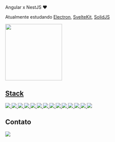 Angular x NestJS ❤️

Atualmente estudando <a href="https://www.electronjs.org/">Electron</a>, <a href="https://kit.svelte.dev/">SvelteKit</a>, <a href="https://www.solidjs.com/">SolidJS</a>

<div>
  <a href="https://github.com/stLmpp">
  <!--<img height="180em" src="https://github-readme-stats.vercel.app/api?username=stLmpp&show_icons=true&theme=react&count_private=true"/>-->
  <img height="180em" src="https://github-readme-stats.vercel.app/api/top-langs/?username=stLmpp&layout=compact&langs_count=8&theme=react"/>
</div>

## Stack
<p>
  <a href="https://www.typescriptlang.org/">
    <img src="https://img.shields.io/badge/Typescript-informational"/>
  </a>
  <a href="https://developer.mozilla.org/pt-BR/docs/Web/JavaScript">
    <img src="https://img.shields.io/badge/Javascript-informational"/>
  </a>
  <a href="https://svelte.dev/">
    <img src="https://img.shields.io/badge/Svelte-informational"/>
  </a>
  <a href="https://angular.io/">
    <img src="https://img.shields.io/badge/Angular-informational"/>
  </a>
  <a href="https://nodejs.org/en/">
    <img src="https://img.shields.io/badge/NodeJS-informational"/>
  </a>
  <a href="https://nestjs.com/">
    <img src="https://img.shields.io/badge/NestJS-informational"/>
  </a>
  <a href="https://typeorm.io/">
    <img src="https://img.shields.io/badge/TypeORM-informational"/>
  </a>
  <a href="https://www.prisma.io/">
    <img src="https://img.shields.io/badge/Prisma-informational"/>
  </a>
  <a href="https://www.postgresql.org/">
    <img src="https://img.shields.io/badge/Postgres-informational"/>
  </a>
  <a href="https://www.sqlite.org/index.html">
    <img src="https://img.shields.io/badge/SQLite-informational"/>
  </a>
  <a href="https://material.io/design">
    <img src="https://img.shields.io/badge/Material%20Design-informational"/>
  </a>
  <a href="https://vitejs.dev/">
    <img src="https://img.shields.io/badge/Vite-informational"/>
  </a>
  <a href="https://vitest.dev/">
    <img src="https://img.shields.io/badge/Vitest-informational"/>
  </a>
  <a href="https://jestjs.io/pt-BR/">
    <img src="https://img.shields.io/badge/Jest-informational"/>
  </a>
</p>

## Contato
<a href="https://www.linkedin.com/in/guilherme-stl/" target="_blank">
  <img src="https://img.shields.io/badge/-LinkedIn-%230077B5?style=for-the-badge&logo=linkedin&logoColor=white" target="_blank">
</a> 
  
<!--
**stLmpp/stLmpp** is a ✨ _special_ ✨ repository because its `README.md` (this file) appears on your GitHub profile.

Here are some ideas to get you started:

- 🔭 I’m currently working on ...
- 🌱 I’m currently learning ...
- 👯 I’m looking to collaborate on ...
- 🤔 I’m looking for help with ...
- 💬 Ask me about ...
- 📫 How to reach me: ...
- 😄 Pronouns: ...

- ⚡ Fun fact: ...
-->
